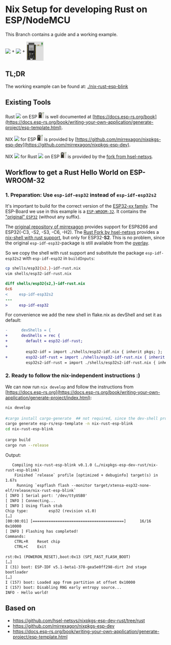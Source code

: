 # Nix Setup for developing Rust on ESP/NodeMCU

This Branch contains a guide and a working example.

<img src="https://raw.githubusercontent.com/NixOS/nixos-artwork/refs/heads/master/logo/nix-snowflake-rainbow.svg" height="60px" align="center"/> +
<img src="https://upload.wikimedia.org/wikipedia/commons/d/d5/Rust_programming_language_black_logo.svg" height="60px" align="center"/> +
<img src="./nix-rust-esp-blink/diagram.png?raw=true" height="60px" align="center"/>

## TL;DR

The working example can be found at:
[./nix-rust-esp-blink](./nix-rust-esp-blink)


## Existing Tools

Rust <img src="https://upload.wikimedia.org/wikipedia/commons/d/d5/Rust_programming_language_black_logo.svg" height="20px"/> on
ESP <img src="./nix-rust-esp-blink/diagram.png?raw=true" height="20px"/>
is well documented at [https://docs.esp-rs.org/book](https://docs.esp-rs.org/book/writing-your-own-application/generate-project/esp-template.html).

NIX <img src="https://raw.githubusercontent.com/NixOS/nixos-artwork/refs/heads/master/logo/nix-snowflake-colours.svg" height="20px"/> for
ESP <img src="./nix-rust-esp-blink/diagram.png?raw=true" height="20px"/>
is provided by [https://github.com/mirrexagon/nixpkgs-esp-dev](https://github.com/mirrexagon/nixpkgs-esp-dev).

NIX <img src="https://raw.githubusercontent.com/NixOS/nixos-artwork/refs/heads/master/logo/nix-snowflake-colours.svg" height="20px"/> for
Rust <img src="https://upload.wikimedia.org/wikipedia/commons/d/d5/Rust_programming_language_black_logo.svg" height="20px"/> on
ESP <img src="./nix-rust-esp-blink/diagram.png?raw=true" height="20px"/>
is provided by the [fork from hsel-netsys](https://github.com/hsel-netsys/nixpkgs-esp-dev-rust/tree/rust).


## Workflow to get a Rust Hello World on ESP-WROOM-32

### 1. Preparation: Use `esp-idf-esp32` instead of `esp-idf-esp32s2`

It's important to build for the correct version of the [ESP32-xx family](https://en.wikipedia.org/wiki/ESP32#ESP32-xx_family).
The ESP-Board we use in this example is a [`ESP-WROOM-32`](https://en.wikipedia.org/wiki/ESP32#Printed_circuit_boards). It contains the ["original" `ESP32`](https://en.wikipedia.org/wiki/ESP32#ESP32) (without any suffix).

The [original repository of mirrexagon](https://github.com/mirrexagon/nixpkgs-esp-dev) provides support for ESP8266 and ESP32(-C3, -S2, -S3, -C6, -H2).
The [Rust Fork by hsel-netsys](https://github.com/hsel-netsys/nixpkgs-esp-dev-rust) provides a [nix-shell with rust support](shells/esp32s2-idf-rust.nix), but only for ESP32-**S2**. This is no problem, since the original `esp-idf-esp32`-package is still available from the [overlay](./overlay.nix).

So we copy the shell with rust support and substitute the package `esp-idf-esp32s2` with `esp-idf-esp32` in `buildInputs`:

```sh
cp shells/esp32{s2,}-idf-rust.nix
vim shells/esp32-idf-rust.nix
```

```diff
diff shells/esp32{s2,}-idf-rust.nix 
6c6
<     esp-idf-esp32s2
---
>     esp-idf-esp32
```

For convenience we add the new shell in flake.nix as devShell and set it as default:

```diff
-      devShells = {
+      devShells = rec {
+        default = esp32-idf-rust;
+
         esp32-idf = import ./shells/esp32-idf.nix { inherit pkgs; };
+        esp32-idf-rust = import ./shells/esp32-idf-rust.nix { inherit pkgs; };
         esp32s2-idf-rust = import ./shells/esp32s2-idf-rust.nix { inherit pkgs; };
```


### 2. Ready to follow the nix-independent instructions :)

We can now run `nix develop` and follow the instructions from [https://docs.esp-rs.org](https://docs.esp-rs.org/book/writing-your-own-application/generate-project/index.html):

```sh
nix develop

#cargo install cargo-generate  ## not required, since the dev-shell provides cargo-generate
cargo generate esp-rs/esp-template -n nix-rust-esp-blink
cd nix-rust-esp-blink

cargo build
cargo run --release
```

Output:
```
   Compiling nix-rust-esp-blink v0.1.0 (…/nixpkgs-esp-dev-rust/nix-rust-esp-blink)
    Finished `release` profile [optimized + debuginfo] target(s) in 1.67s
     Running `espflash flash --monitor target/xtensa-esp32-none-elf/release/nix-rust-esp-blink`
[ INFO ] Serial port: '/dev/ttyUSB0'
[ INFO ] Connecting...
[ INFO ] Using flash stub
Chip type:         esp32 (revision v1.0)
[…]
[00:00:01] [========================================]      16/16      0x10000                                                                                                                  [ INFO ] Flashing has completed!
Commands:
    CTRL+R    Reset chip
    CTRL+C    Exit

rst:0x1 (POWERON_RESET),boot:0x13 (SPI_FAST_FLASH_BOOT)
[…]
I (31) boot: ESP-IDF v5.1-beta1-378-gea5e0ff298-dirt 2nd stage bootloader
[…]
I (157) boot: Loaded app from partition at offset 0x10000
I (157) boot: Disabling RNG early entropy source...
INFO - Hello world!
```


## Based on

* https://github.com/hsel-netsys/nixpkgs-esp-dev-rust/tree/rust
* https://github.com/mirrexagon/nixpkgs-esp-dev
* https://docs.esp-rs.org/book/writing-your-own-application/generate-project/esp-template.html
